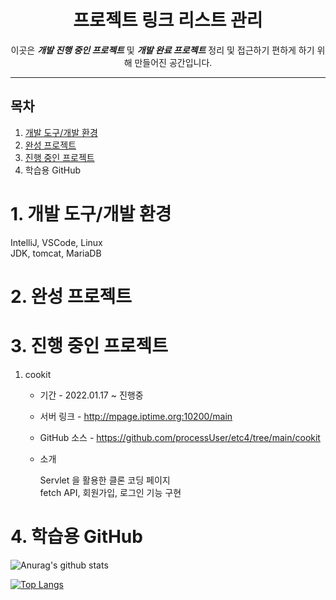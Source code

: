 # <center>프로젝트 링크 리스트 관리</center>
<center>이곳은 <b><i>개발 진행 중인 프로젝트</i></b> 및 <b><i>개발 완료 프로젝트</i></b> 정리 및 접근하기 편하게 하기 위해 만들어진 공간입니다.</center>

***
## 목차
1. [개발 도구/개발 환경](#1-개발-도구/개발-환경)
2. [완성 프로젝트](#2-완성-프로젝트)
3. [진행 중인 프로젝트](#3-진행-중인-프로젝트)
4. 학습용 GitHub

# 1. 개발 도구/개발 환경
IntelliJ, VSCode, Linux<br>
JDK, tomcat, MariaDB 

# 2. 완성 프로젝트

# 3. 진행 중인 프로젝트
1. cookit
    * 기간 - 2022.01.17 ~ 진행중
    * 서버 링크 - http://mpage.iptime.org:10200/main
    * GitHub 소스 - https://github.com/processUser/etc4/tree/main/cookit
    * 소개

        Servlet 을 활용한 클론 코딩 페이지<br>
        fetch API,
        회원가입, 로그인 기능 구현 

# 4. 학습용 GitHub
![Anurag's github stats](https://github-readme-stats.vercel.app/api?username=processUser&show_icons=true&theme=radical)

[![Top Langs](https://github-readme-stats.vercel.app/api/top-langs/?username=processUser&layout=compact&theme=dracula)](https://github.com/processUser)
